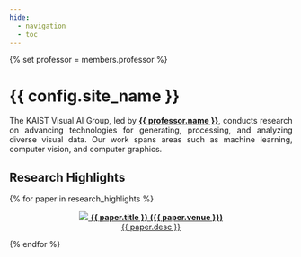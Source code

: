```yaml
---
hide:
  - navigation
  - toc
---
```


<style>
p { text-align: justify; }

.md-typeset h2 {
    margin: 0.5em 0 0 0;
}

.container {
    display: grid;
    grid-template-columns: 1fr 1fr;
    grid-gap: 1rem;
}

.swiper {
    width: 100%;
    height: 100%;
}

.swiper-slide {
    margin-bottom: 1em;
}

.news {
    justify-items: center;
    align-items: center;
}

.gallery {
    justify-items: center;
    align-items: center;
}

.gallery h2 {
    margin: 0.5em 0 0.5em 0;
}

@media only screen and (max-width: 600px) {
    .container {
        grid-template-columns: 1fr;
    }
}
</style>


{% set professor = members.professor %}


# {{ config.site_name }}
The KAIST Visual AI Group, led by <a href="{{ professor.web }}" target="_blank">__{{ professor.name }}__</a>, conducts research on advancing technologies for generating, processing, and analyzing diverse visual data. Our work spans areas such as machine learning, computer vision, and computer graphics.
<!-- Link Swiper's CSS -->
<link rel="stylesheet" href="https://cdn.jsdelivr.net/npm/swiper@11/swiper-bundle.min.css" />

<!-- Research Highlights -->
<div class="swiper research-highlights-swiper" markdown>

## Research Highlights
<div class="swiper-wrapper" markdown>

{% for paper in research_highlights %}
<div class="swiper-slide" markdown>

<a href="{{ paper.link }}" target=_blank>
<div class="card" markdown>
<center>
<img src="./assets/teasers/{{ paper.key }}-teaser.png" markdown>
<b>{{ paper.title }} ({{ paper.venue }})</b><br>
{{ paper.desc }}<br>
</center>
</div>
</a>

</div>
{% endfor %}

</div>
<div class="swiper-pagination"></div>
</div>


<div class="container" markdown>

<!-- News -->
<div class="news" markdown>
## News
{% for item in news %}
{% if loop.index <= 3 %}
- __[{{ item.time }}]__ {% if item.link %}<a href="{{ item.link }}" target="_blank">{{ item.title }}</a>{% else %}{{ item.title }}{% endif %}
{% endif %}
{% endfor %}

[__View all__](news.md)
</div>

<!-- 3D Gallery -->
<div class="gallery" markdown>
## 3D Gallery

<iframe width="100%" height="240em" src="./assets/gallery/nupzuki1.html" frameborder="0" scrolling="no"></iframe>

</div>

</div>



<!-- Swiper JS -->
<script src="https://cdn.jsdelivr.net/npm/swiper@11/swiper-bundle.min.js"></script>

<!-- Initialize Swiper -->
<script>
var swiper = new Swiper(".research-highlights-swiper", {
    spaceBetween: 30,
    centeredSlides: true,
    autoplay: {
        delay: 5000,
        disableOnInteraction: false,
    },
    pagination: {
        el: ".swiper-pagination",
        clickable: true,
    },
});
</script>

